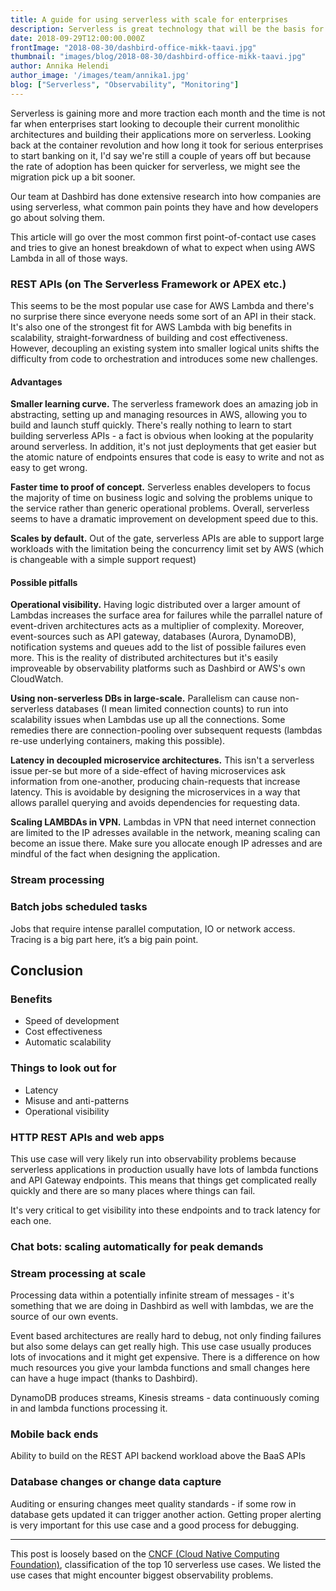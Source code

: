 ```yaml
---
title: A guide for using serverless with scale for enterprises
description: Serverless is great technology that will be the basis for all the future tech innovation, but it doesn't come without it's problems and observability (or lack thereof) is one of them.
date: 2018-09-29T12:00:00.000Z
frontImage: "2018-08-30/dashbird-office-mikk-taavi.jpg"
thumbnail: "images/blog/2018-08-30/dashbird-office-mikk-taavi.jpg"
author: Annika Helendi
author_image: '/images/team/annika1.jpg'
blog: ["Serverless", "Observability", "Monitoring"]
---
```


Serverless is gaining more and more traction each month and the time is not far when enterprises start looking to decouple their current monolithic architectures and building their applications more on serverless. Looking back at the container revolution and how long it took for serious enterprises to start banking on it, I'd say we're still a couple of years off but because the rate of adoption has been quicker for serverless, we might see the migration pick up a bit sooner.

Our team at Dashbird has done extensive research into how companies are using serverless, what common pain points they have and how developers go about solving them.

This article will go over the most common first point-of-contact use cases and tries to give an honest breakdown of what to expect when using AWS Lambda in all of those ways.

### REST APIs (on The Serverless Framework or APEX etc.)
This seems to be the most popular use case for AWS Lambda and there's no surprise there since everyone needs some sort of an API in their stack. It's also one of the strongest fit for AWS Lambda with big benefits in scalability, straight-forwardness of building and cost effectiveness. However, decoupling an existing system into smaller logical units shifts the difficulty from code to orchestration and introduces some new challenges.

#### Advantages
**Smaller learning curve.** The serverless framework does an amazing job in abstracting, setting up and managing resources in AWS, allowing you to build and launch stuff quickly. There's really nothing to learn to start building serverless APIs - a fact is obvious when looking at the popularity around serverless. In addition, it's not just deployments that get easier but the atomic nature of endpoints ensures that code is easy to write and not as easy to get wrong.

**Faster time to proof of concept.** Serverless enables developers to focus the majority of time on business logic and solving the problems unique to the service rather than generic operational problems. Overall, serverless seems to have a dramatic improvement on development speed due to this.

**Scales by default.** Out of the gate, serverless APIs are able to support large workloads with the limitation being the concurrency limit set by AWS (which is changeable with a simple support request)


#### Possible pitfalls

**Operational visibility.** Having logic distributed over a larger amount of Lambdas increases the surface area for failures while the parrallel nature of event-driven architectures acts as a multiplier of complexity. Moreover, event-sources such as API gateway, databases (Aurora, DynamoDB), notification systems and queues add to the list of possible failures even more. This is the reality of distributed architectures but it's easily improveable by observability platforms such as 
Dashbird or AWS's own CloudWatch. 


**Using non-serverless DBs in large-scale.** Parallelism can cause non-serverless databases (I mean limited connection counts) to run into scalability issues when Lambdas use up all the connections. Some remedies there are connection-pooling over subsequent requests (lambdas re-use underlying containers, making this possible).

**Latency in decoupled microservice architectures.** This isn't a serverless issue per-se but more of a side-effect of having microservices ask information from one-another, producing chain-requests that increase latency. This is avoidable by designing the microservices in a way that allows parallel querying and avoids dependencies for requesting data.

**Scaling LAMBDAs in VPN.** Lambdas in VPN that need internet connection are limited to the IP adresses available in the network, meaning scaling can become an issue there. Make sure you allocate enough IP adresses and are mindful of the fact when designing the application.


### Stream processing

### Batch jobs scheduled tasks
Jobs that require intense parallel computation, IO or network access. Tracing is a big part here, it’s a big pain point.


## Conclusion
### Benefits

  - Speed of development
  - Cost effectiveness
  - Automatic scalability

### Things to look out for

  - Latency
  - Misuse and anti-patterns
  - Operational visibility

<!-- We have talked about the [benefits of serverless](https://dashbird.io/blog/serverless-business-benefits-for-big-companies/) (and oh believe me, there are many), but just like with any other great thing in life, it has its own pain points as well. For more established companies, the main problems are **lack of standardization and interoperability** between cloud providers that may lead to vendor lock-in. Although this is something the community is actively solving, it might scare off some technology leaders. -->

<!-- But the biggest challenge is actually the **lack of visibility into your serverless stack**, because monitoring and debugging is a whole new ball game with distributed systems. Since we, at [Dashbird](https://dashbird.io), work exclusively on solving the serverless observability problems, we wanted to share some insights about the use cases where the monitoring and debugging challenges of serverless cause the most pain and frustration. -->

<!-- *Disclaimer: since the AWS Lambda is currently the de facto serverless cloud provider, we're focusing mostly on this.* -->

### HTTP REST APIs and web apps
This use case will very likely run into observability problems because serverless applications in production usually have lots of lambda functions and API Gateway endpoints. This means that things get complicated really quickly and there are so many places where things can fail.

It's very critical to get visibility into these endpoints and to track latency for each one.


###  Chat bots: scaling automatically for peak demands

### Stream processing at scale

Processing data within a potentially infinite stream of messages - it's something that we are doing in Dashbird as well with lambdas, we are the source of our own events.

Event based architectures are really hard to debug, not only finding failures but also some delays can get really high. This use case usually produces lots of invocations and it might get expensive. There is a difference on how much resources you give your lambda functions and small changes here can have a huge impact (thanks to Dashbird).

DynamoDB produces streams, Kinesis streams - data continuously coming in and lambda functions processing it.

### Mobile back ends
Ability to build on the REST API backend workload above the BaaS APIs

### Database changes or change data capture
Auditing or ensuring changes meet quality standards - if some row in database gets updated it can trigger another action. Getting proper alerting is very important for this use case and a good process for debugging.


---

This post is loosely based on the <a href="https://www.itopstimes.com/cloud/10-use-cases-for-serverless/" target="_blank">CNCF (Cloud Native Computing Foundation)</a>, classification of the top 10 serverless use cases. We listed the use cases that might encounter biggest observability problems.
